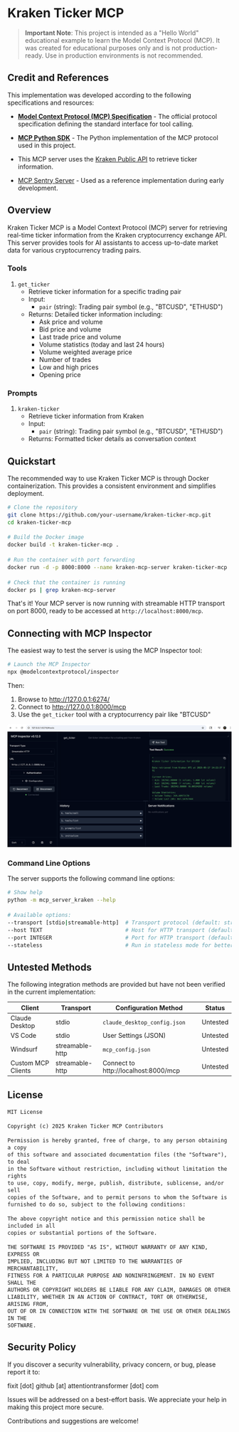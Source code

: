 # Kraken Ticker MCP

> **Important Note**: This project is intended as a "Hello World" educational example to learn the Model Context Protocol (MCP). It was created for educational purposes only and is not production-ready. Use in production environments is not recommended.

## Credit and References

This implementation was developed according to the following specifications and resources:

- [**Model Context Protocol (MCP) Specification**]([https://github.com/modelcontextprotocol/protocol/](https://modelcontextprotocol.io/specification/)) - The official protocol specification defining the standard interface for tool calling.

- [**MCP Python SDK**](https://github.com/modelcontextprotocol/python-sdk) - The Python implementation of the MCP protocol used in this project.

- This MCP server uses the [Kraken Public API](https://docs.kraken.com/api/docs/rest-api/get-ticker-information) to retrieve ticker information.

- [MCP Sentry Server](https://github.com/modelcontextprotocol/servers/tree/main/src/sentry) - Used as a reference implementation during early development.

## Overview

Kraken Ticker MCP is a Model Context Protocol (MCP) server for retrieving real-time ticker information from the Kraken cryptocurrency exchange API. This server provides tools for AI assistants to access up-to-date market data for various cryptocurrency trading pairs.

### Tools

1. `get_ticker`
   - Retrieve ticker information for a specific trading pair
   - Input:
     - `pair` (string): Trading pair symbol (e.g., "BTCUSD", "ETHUSD")
   - Returns: Detailed ticker information including:
     - Ask price and volume
     - Bid price and volume
     - Last trade price and volume
     - Volume statistics (today and last 24 hours)
     - Volume weighted average price
     - Number of trades
     - Low and high prices
     - Opening price

### Prompts

1. `kraken-ticker`
   - Retrieve ticker information from Kraken
   - Input:
     - `pair` (string): Trading pair symbol (e.g., "BTCUSD", "ETHUSD")
   - Returns: Formatted ticker details as conversation context

## Quickstart

The recommended way to use Kraken Ticker MCP is through Docker containerization. This provides a consistent environment and simplifies deployment.

```bash
# Clone the repository
git clone https://github.com/your-username/kraken-ticker-mcp.git
cd kraken-ticker-mcp

# Build the Docker image
docker build -t kraken-ticker-mcp .

# Run the container with port forwarding
docker run -d -p 8000:8000 --name kraken-mcp-server kraken-ticker-mcp

# Check that the container is running
docker ps | grep kraken-mcp-server
```

That's it! Your MCP server is now running with streamable HTTP transport on port 8000, ready to be accessed at `http://localhost:8000/mcp`.

## Connecting with MCP Inspector

The easiest way to test the server is using the MCP Inspector tool:

```bash
# Launch the MCP Inspector
npx @modelcontextprotocol/inspector
```

Then:
1. Browse to http://127.0.0.1:6274/
2. Connect to http://127.0.0.1:8000/mcp
3. Use the `get_ticker` tool with a cryptocurrency pair like "BTCUSD"

![MCP Inspector Connection](Inspector.png)

### Command Line Options

The server supports the following command line options:

```bash
# Show help
python -m mcp_server_kraken --help

# Available options:
--transport [stdio|streamable-http]  # Transport protocol (default: streamable-http)
--host TEXT                          # Host for HTTP transport (default: localhost)
--port INTEGER                       # Port for HTTP transport (default: 8000)
--stateless                          # Run in stateless mode for better scalability
```

## Untested Methods

The following integration methods are provided but have not been verified in the current implementation:

| Client | Transport | Configuration Method | Status |
|--------|-----------|----------------------|--------|
| Claude Desktop | stdio | `claude_desktop_config.json` | Untested |
| VS Code | stdio | User Settings (JSON) | Untested |
| Windsurf | streamable-http | `mcp_config.json` | Untested |
| Custom MCP Clients | streamable-http | Connect to http://localhost:8000/mcp | Untested |

## License

```
MIT License

Copyright (c) 2025 Kraken Ticker MCP Contributors

Permission is hereby granted, free of charge, to any person obtaining a copy
of this software and associated documentation files (the "Software"), to deal
in the Software without restriction, including without limitation the rights
to use, copy, modify, merge, publish, distribute, sublicense, and/or sell
copies of the Software, and to permit persons to whom the Software is
furnished to do so, subject to the following conditions:

The above copyright notice and this permission notice shall be included in all
copies or substantial portions of the Software.

THE SOFTWARE IS PROVIDED "AS IS", WITHOUT WARRANTY OF ANY KIND, EXPRESS OR
IMPLIED, INCLUDING BUT NOT LIMITED TO THE WARRANTIES OF MERCHANTABILITY,
FITNESS FOR A PARTICULAR PURPOSE AND NONINFRINGEMENT. IN NO EVENT SHALL THE
AUTHORS OR COPYRIGHT HOLDERS BE LIABLE FOR ANY CLAIM, DAMAGES OR OTHER
LIABILITY, WHETHER IN AN ACTION OF CONTRACT, TORT OR OTHERWISE, ARISING FROM,
OUT OF OR IN CONNECTION WITH THE SOFTWARE OR THE USE OR OTHER DEALINGS IN THE
SOFTWARE.
```

## Security Policy

If you discover a security vulnerability, privacy concern, or bug, please report it to:

fixit [dot] github [at] attentiontransformer [dot] com

Issues will be addressed on a best-effort basis. We appreciate your help in making this project more secure.

Contributions and suggestions are welcome!
